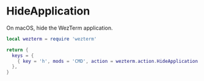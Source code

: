 # HideApplication

On macOS, hide the WezTerm application.

```lua
local wezterm = require 'wezterm'

return {
  keys = {
    { key = 'h', mods = 'CMD', action = wezterm.action.HideApplication },
  },
}
```
